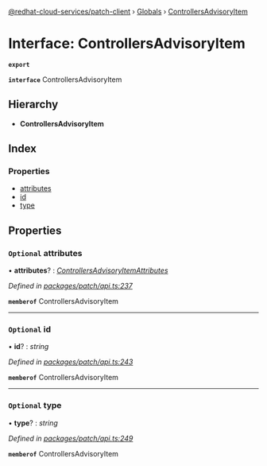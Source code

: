 [@redhat-cloud-services/patch-client](../README.md) › [Globals](../globals.md) › [ControllersAdvisoryItem](controllersadvisoryitem.md)

# Interface: ControllersAdvisoryItem

**`export`** 

**`interface`** ControllersAdvisoryItem

## Hierarchy

* **ControllersAdvisoryItem**

## Index

### Properties

* [attributes](controllersadvisoryitem.md#optional-attributes)
* [id](controllersadvisoryitem.md#optional-id)
* [type](controllersadvisoryitem.md#optional-type)

## Properties

### `Optional` attributes

• **attributes**? : *[ControllersAdvisoryItemAttributes](controllersadvisoryitemattributes.md)*

*Defined in [packages/patch/api.ts:237](https://github.com/RedHatInsights/javascript-clients/blob/86c9750/packages/patch/api.ts#L237)*

**`memberof`** ControllersAdvisoryItem

___

### `Optional` id

• **id**? : *string*

*Defined in [packages/patch/api.ts:243](https://github.com/RedHatInsights/javascript-clients/blob/86c9750/packages/patch/api.ts#L243)*

**`memberof`** ControllersAdvisoryItem

___

### `Optional` type

• **type**? : *string*

*Defined in [packages/patch/api.ts:249](https://github.com/RedHatInsights/javascript-clients/blob/86c9750/packages/patch/api.ts#L249)*

**`memberof`** ControllersAdvisoryItem
